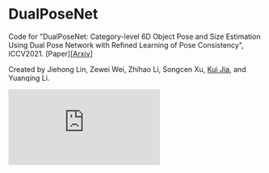 # DualPoseNet
Code for "DualPoseNet: Category-level 6D Object Pose and Size Estimation Using Dual Pose Network with Refined Learning of Pose Consistency", ICCV2021. [Paper][[Arxiv](https://arxiv.org/abs/2103.06526)]

Created by Jiehong Lin, Zewei Wei, Zhihao Li, Songcen Xu, [Kui Jia](http://kuijia.site/), and Yuanqing Li.

![image](https://github.com/Gorilla-Lab-SCUT/DualPoseNet/blob/main/doc/FigNetwork.pdf)
